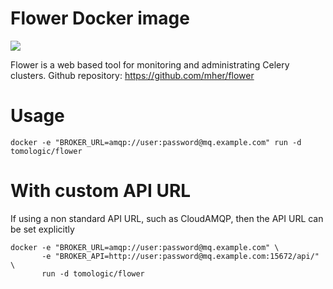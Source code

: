 # Flower Docker image
[![](https://badge.imagelayers.io/tomologic/flower:latest.svg)](https://imagelayers.io/?images=tomologic/flower:latest)

Flower is a web based tool for monitoring and administrating Celery clusters. Github repository: https://github.com/mher/flower

# Usage

    docker -e "BROKER_URL=amqp://user:password@mq.example.com" run -d tomologic/flower

# With custom API URL
If using a non standard API URL, such as CloudAMQP, then the API URL can be set explicitly

    docker -e "BROKER_URL=amqp://user:password@mq.example.com" \
           -e "BROKER_API=http://user:password@mq.example.com:15672/api/" \
           run -d tomologic/flower
